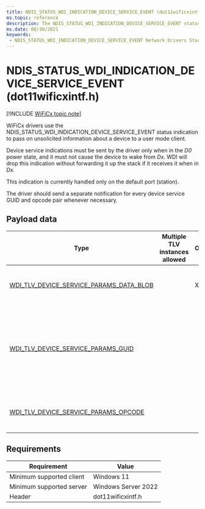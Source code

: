 ```yaml
---
title: NDIS_STATUS_WDI_INDICATION_DEVICE_SERVICE_EVENT (dot11wificxintf.h)
ms.topic: reference
description: The NDIS_STATUS_WDI_INDICATION_DEVICE_SERVICE_EVENT status indication is used by WiFiCx drivers to pass on unsolicited information about a device to a user mode client.
ms.date: 08/30/2021
keywords:
 - NDIS_STATUS_WDI_INDICATION_DEVICE_SERVICE_EVENT Network Drivers Starting with Windows Vista
---
```


# NDIS_STATUS_WDI_INDICATION_DEVICE_SERVICE_EVENT (dot11wificxintf.h)

[!INCLUDE [WiFiCx topic note](../includes/wificx-version-warning.md)]

WiFiCx drivers use the NDIS_STATUS_WDI_INDICATION_DEVICE_SERVICE_EVENT status indication to pass on unsolicited information about a device to a user mode client.

Device service indications must be sent by the driver only when in the *D0* power state, and it must not cause the device to wake from *Dx*. WDI will drop this indication without forwarding it up the stack if it receives it when in *Dx*.

This indication is currently handled only on the default port (station).

The driver should send a separate notification for every device service GUID and opcode pair whenever necessary.

## Payload data

| Type | Multiple TLV instances allowed | Optional | Description |
| --- | --- | --- | --- |
| [WDI_TLV_DEVICE_SERVICE_PARAMS_DATA_BLOB](wdi-tlv-device-service-params-data-blob.md) |   | X | The information received from the IHV driver. |
| [WDI_TLV_DEVICE_SERVICE_PARAMS_GUID](wdi-tlv-device-service-params-guid.md) |   |   | The GUID that identifies the device service to which this indication belongs (as defined by the IHV/OEM). |
| [WDI_TLV_DEVICE_SERVICE_PARAMS_OPCODE](wdi-tlv-device-service-params-opcode.md) |   |   | The opcode specific to the device service. |

## Requirements

|Requirement|Value|
|--- |--- |
|Minimum supported client|Windows 11|
|Minimum supported server|Windows Server 2022|
|Header|dot11wificxintf.h|


